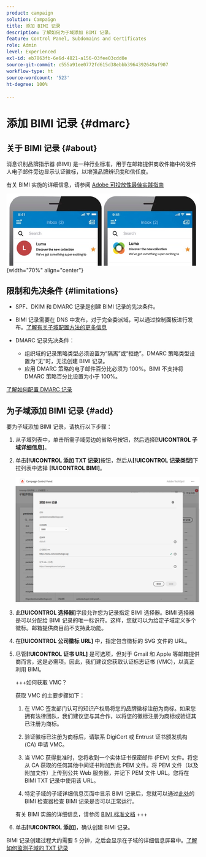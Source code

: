 ```yaml
---
product: campaign
solution: Campaign
title: 添加 BIMI 记录
description: 了解如何为子域添加 BIMI 记录。
feature: Control Panel, Subdomains and Certificates
role: Admin
level: Experienced
exl-id: eb7863fb-6e6d-4821-a156-03fee03cdd0e
source-git-commit: c555a91ee0772fd615d38ebbb3964392649af907
workflow-type: ht
source-wordcount: '523'
ht-degree: 100%

---
```


# 添加 BIMI 记录 {#dmarc}

## 关于 BIMI 记录 {#about}

消息识别品牌指示器 (BIMI) 是一种行业标准，用于在邮箱提供商收件箱中的发件人电子邮件旁边显示认证徽标，以增强品牌辨识度和信任度。

有关 BIMI 实施的详细信息，请参阅 [Adobe 可投放性最佳实践指南](https://experienceleague.adobe.com/docs/deliverability-learn/deliverability-best-practice-guide/additional-resources/technotes/implement-bimi.html?lang=zh-Hans)

![](assets/bimi-example.png){width="70%" align="center"}

## 限制和先决条件 {#limitations}

* SPF、DKIM 和 DMARC 记录是创建 BIMI 记录的先决条件。

* BIMI 记录需要在 DNS 中发布，对于完全委派域，可以通过控制面板进行发布。[了解有关子域配置方法的更多信息](subdomains-branding.md#subdomain-delegation-methods)

* DMARC 记录先决条件：

   * 组织域的记录策略类型必须设置为“隔离”或“拒绝”。DMARC 策略类型设置为“无”时，无法创建 BIMI 记录。
   * 应用 DMARC 策略的电子邮件百分比必须为 100%。BIMI 不支持将 DMARC 策略百分比设置为小于 100%。

[了解如何配置 DMARC 记录](dmarc.md)

## 为子域添加 BIMI 记录 {#add}

要为子域添加 BIMI 记录，请执行以下步骤：

1. 从子域列表中，单击所需子域旁边的省略号按钮，然后选择&#x200B;**[!UICONTROL 子域详细信息]**。

1. 单击&#x200B;**[!UICONTROL 添加 TXT 记录]**&#x200B;按钮，然后从&#x200B;**[!UICONTROL 记录类型]**&#x200B;下拉列表中选择 **[!UICONTROL BIMI]**。

   ![](assets/bimi-add.png)

1. 此&#x200B;**[!UICONTROL 选择器]**&#x200B;字段允许您为记录指定 BIMI 选择器。BIMI 选择器是可以分配给 BIMI 记录的唯一标识符。这样，您就可以为给定子域定义多个徽标。邮箱提供商目前不支持此功能。

1. 在&#x200B;**[!UICONTROL 公司徽标 URL]** 中，指定包含徽标的 SVG 文件的 URL。

1. 尽管&#x200B;**[!UICONTROL 证书 URL]** 是可选项，但对于 Gmail 和 Apple 等邮箱提供商而言，这是必需项。因此，我们建议您获取认证标志证书 (VMC)，以真正利用 BIMI。

   +++如何获取 VMC？

   获取 VMC 的主要步骤如下：

   1. 在 VMC 签发部门认可的知识产权局将您的品牌徽标注册为商标。如果您拥有法律团队，我们建议您与其合作，以将您的徽标注册为商标或验证其已注册为商标。

   1. 验证徽标已注册为商标后，请联系 DigiCert 或 Entrust 证书颁发机构 (CA) 申请 VMC。

   1. 当 VMC 获得批准时，您将收到一个实体证书保密邮件 (PEM) 文件。将您从 CA 获取的任何其他中间证书附加到此 PEM 文件。将 PEM 文件（以及附加文件）上传到公共 Web 服务器，并记下 PEM 文件 URL。您将在 BIMI TXT 记录中使用该 URL。

   1. 特定子域的子域详细信息页面中显示 BIMI 记录后，您就可以通过[此处](https://bimigroup.org/bimi-generator/)的 BIMI 检查器检查 BIMI 记录是否可以正常运行。

   有关 BIMI 实施的详细信息，请参阅 [BIMI 标准文档](https://bimigroup.org/implementation-guide/)
+++

1. 单击&#x200B;**[!UICONTROL 添加]**，确认创建 BIMI 记录。

BIMI 记录创建过程大约需要 5 分钟，之后会显示在子域的详细信息屏幕中。[了解如何监测子域的 TXT 记录](gs-txt-records.md#monitor)
